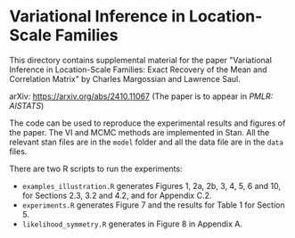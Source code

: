 # Variational Inference in Location-Scale Families

This directory contains supplemental material for the paper "Variational Inference in Location-Scale Families: Exact Recovery of the Mean and Correlation Matrix" by Charles Margossian and Lawrence Saul.

arXiv: https://arxiv.org/abs/2410.11067
(The paper is to appear in _PMLR: AISTATS_)


The code can be used to reproduce the experimental results and figures of the paper. The VI and MCMC methods are implemented in Stan. All the relevant stan files are in the `model` folder and all the data file are in the `data` files.

There are two R scripts to run the experiments:

*  `examples_illustration.R` generates Figures 1, 2a, 2b, 3, 4, 5, 6 and 10, for Sections 2.3, 3.2 and 4.2, and for Appendix C.2.
* `experiments.R` generates Figure 7 and the results for Table 1 for Section 5.
* `likelihood_symmetry.R` generates in Figure 8 in Appendix A.
